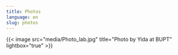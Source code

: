 ```yaml
---
title: Photos
language: en
slug: photos
---
```


{{< image src="media/Photo_lab.jpg" title="Photo by Yida at BUPT" lightbox="true" >}}

